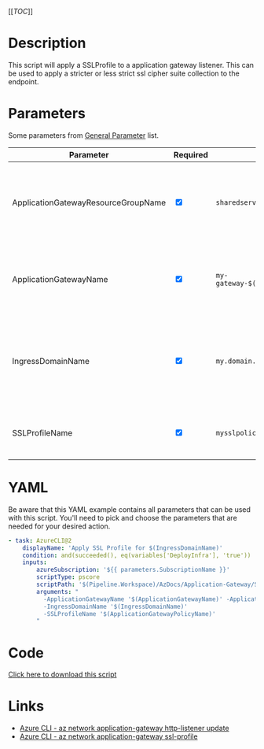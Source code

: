 [[_TOC_]]

# Description

This script will apply a SSLProfile to a application gateway listener. This can be used to apply a stricter or less strict ssl cipher suite collection to the endpoint.

# Parameters

Some parameters from [General Parameter](/Azure/AzDocs-v1/Scripts) list.

| Parameter                           | Required                        | Example Value                           | Description                                                                                      |
| ----------------------------------- | ------------------------------- | --------------------------------------- | ------------------------------------------------------------------------------------------------ |
| ApplicationGatewayResourceGroupName | <input type="checkbox" checked> | `sharedservices-rg`                     | The name of the Resource Group where the application gateway lives.                              |
| ApplicationGatewayName              | <input type="checkbox" checked> | `my-gateway-$(Release.EnvironmentName)` | The name of the Application Gateway the WAF rule is created for.                                 |
| IngressDomainName                   | <input type="checkbox" checked> | `my.domain.com`                         | DNS name for your site you want to configure the WAF custom rule for in the Application Gateway. |
| SSLProfileName                      | <input type='checkbox' checked> | `mysslpolicy`                           | Name of the ssl profile policy to apply.                                                         |

# YAML

Be aware that this YAML example contains all parameters that can be used with this script. You'll need to pick and choose the parameters that are needed for your desired action.

```yaml
- task: AzureCLI@2
    displayName: 'Apply SSL Profile for $(IngressDomainName)'
    condition: and(succeeded(), eq(variables['DeployInfra'], 'true'))
    inputs:
        azureSubscription: '${{ parameters.SubscriptionName }}'
        scriptType: pscore
        scriptPath: '$(Pipeline.Workspace)/AzDocs/Application-Gateway/Set-SSLTLS-Profile-On-Application-Gateway-Entrypoint.ps1'
        arguments: "
          -ApplicationGatewayName '$(ApplicationGatewayName)' -ApplicationGatewayResourceGroupName '$(ApplicationGatewayResourceGroupName)'
          -IngressDomainName '$(IngressDomainName)'
          -SSLProfileName '$(ApplicationGatewayPolicyName)'
        "
```

# Code

[Click here to download this script](../../../../../src/Application-Gateway/Set-SSLTLS-Profile-On-Application-Gateway-Entrypoint.ps1)

# Links

- [Azure CLI - az network application-gateway http-listener update](https://docs.microsoft.com/en-us/cli/azure/network/application-gateway/http-listener?view=azure-cli-latest#az_network_application_gateway_http_listener_update)
- [Azure CLI - az network application-gateway ssl-profile](https://docs.microsoft.com/en-us/cli/azure/network/application-gateway/ssl-profile?view=azure-cli-latest)
